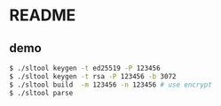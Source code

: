 # README

## demo
```bash
$ ./sltool keygen -t ed25519 -P 123456
$ ./sltool keygen -t rsa -P 123456 -b 3072
$ ./sltool build  -m 123456 -n 123456 # use encrypt
$ ./sltool parse
```